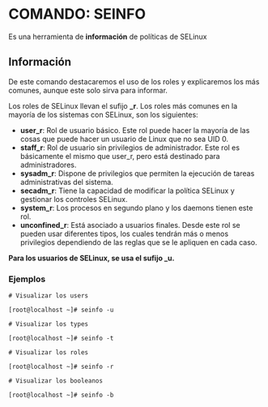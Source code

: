 # COMANDO: SEINFO

Es una herramienta de **información** de políticas de SELinux

## Información

De este comando destacaremos el uso de los roles y explicaremos los más comunes, aunque este solo sirva para informar.

Los roles de SELinux llevan el sufijo **_r**. Los roles más comunes en la mayoría de los sistemas con SELinux, son los siguientes:

- **user_r**: Rol de usuario básico. Este rol puede hacer la mayoría de las cosas que puede hacer un usuario de Linux que no sea UID 0.
- **staff_r**: Rol de usuario sin privilegios de administrador. Este rol es básicamente el mismo que user_r, pero está destinado para administradores.
- **sysadm_r**: Dispone de privilegios que permiten la ejecución de tareas administrativas del sistema.
- **secadm_r**: Tiene la capacidad de modificar la política SELinux y gestionar los controles SELinux.
- **system_r**: Los procesos en segundo plano y los daemons tienen este rol.
- **unconfined_r**: Está asociado a usuarios finales. Desde este rol se pueden usar diferentes tipos, los cuales tendrán más o menos privilegios dependiendo de las reglas que se le apliquen en cada caso.

**Para los usuarios de SELinux, se usa el sufijo _u.**

### Ejemplos

```
# Visualizar los users

[root@localhost ~]# seinfo -u

# Visualizar los types

[root@localhost ~]# seinfo -t

# Visualizar los roles

[root@localhost ~]# seinfo -r

# Visualizar los booleanos

[root@localhost ~]# seinfo -b

```

